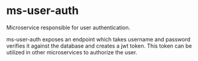 # ms-user-auth
Microservice responsible for user authentication.

ms-user-auth exposes an endpoint which takes username and password verifies it against the database and creates a jwt token. This token can be utilized in other microservices to authorize the user.
